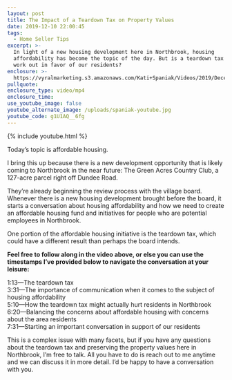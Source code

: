 ```yaml
---
layout: post
title: The Impact of a Teardown Tax on Property Values
date: 2019-12-10 22:00:45
tags:
  - Home Seller Tips
excerpt: >-
  In light of a new housing development here in Northbrook, housing
  affordability has become the topic of the day. But is a teardown tax going to
  work out in favor of our residents?
enclosure: >-
  https://vyralmarketing.s3.amazonaws.com/Kati+Spaniak/Videos/2019/December/The+Impact+of+a+Teardown+Tax+on+Property+Values.mp4
pullquote:
enclosure_type: video/mp4
enclosure_time:
use_youtube_image: false
youtube_alternate_image: /uploads/spaniak-youtube.jpg
youtube_code: g1U1AQ__6fg
---
```


{% include youtube.html %}

Today’s topic is affordable housing.

I bring this up because there is a new development opportunity that is likely coming to Northbrook in the near future: The Green Acres Country Club, a 127-acre parcel right off Dundee Road.&nbsp;

They’re already beginning the review process with the village board. Whenever there is a new housing development brought before the board, it starts a conversation about housing affordability and how we need to create an affordable housing fund and initiatives for people who are potential employees in Northbrook.

One portion of the affordable housing initiative is the teardown tax, which could have a different result than perhaps the board intends.

**Feel free to follow along in the video above, or else you can use the timestamps I’ve provided below to navigate the conversation at your leisure:**

1:13—The teardown tax&nbsp;<br>3:31—The importance of communication when it comes to the subject of housing affordability<br>5:10—How the teardown tax might actually hurt residents in Northbrook<br>6:20—Balancing the concerns about affordable housing with concerns about the area residents<br>7:31—Starting an important conversation in support of our residents

This is a complex issue with many facets, but if you have any questions about the teardown tax and preserving the property values here in Northbrook, I’m free to talk. All you have to do is reach out to me anytime and we can discuss it in more detail. I’d be happy to have a conversation with you.